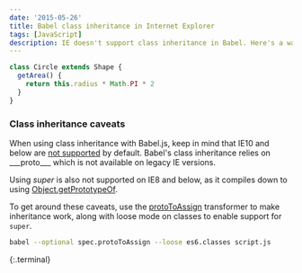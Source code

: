 ```yaml
---
date: '2015-05-26'
title: Babel class inheritance in Internet Explorer
tags: [JavaScript]
description: IE doesn't support class inheritance in Babel. Here's a way to fix that.
---
```


```js
class Circle extends Shape {
  getArea() {
    return this.radius * Math.PI * 2
  }
}
```

### Class inheritance caveats

When using class inheritance with Babel.js, keep in mind that IE10 and below are [not supported](http://babeljs.io/docs/advanced/caveats) by default. Babel's class inheritance relies on \_\_\_proto\_\_\_ which is not available on legacy IE versions.

Using _super_ is also not supported on IE8 and below, as it compiles down to using [Object.getPrototypeOf](https://developer.mozilla.org/en-US/docs/Web/JavaScript/Reference/Global_Objects/Object/getPrototypeOf).

To get around these caveats, use the [protoToAssign](http://babeljs.io/docs/advanced/transformers/spec/proto-to-assign/) transformer to make inheritance work, along with loose mode on classes to enable support for `super`.

```bash
babel --optional spec.protoToAssign --loose es6.classes script.js
```

{:.terminal}
